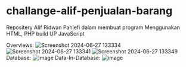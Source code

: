 # challange-alif-penjualan-barang
Repositery Alif Ridwan Pahlefi dalam membuat program Menggunakan HTML, PHP build UP JavaScript

Overviews:
![Screenshot 2024-06-27 133334](https://github.com/VZHAT31/challange-alif-penjualan-barang/assets/147531232/3c7d0b34-85b2-45bc-b211-b7577f1d7c93)
![Screenshot 2024-06-27 133341](https://github.com/VZHAT31/challange-alif-penjualan-barang/assets/147531232/bdf2df5a-692b-483c-b43f-1ab14371933b)
![Screenshot 2024-06-27 133349](https://github.com/VZHAT31/challange-alif-penjualan-barang/assets/147531232/a81689f0-a57c-4804-919f-6c2a35ab9b65)
Database:
![image](https://github.com/VZHAT31/challange-alif-penjualan-barang/assets/147531232/270d3a82-9ee8-4ddc-8d84-2c57a3c8bcb2)
Data-In-Database:
![image](https://github.com/VZHAT31/challange-alif-penjualan-barang/assets/147531232/b6a3369d-060f-48da-8514-ad5711b1366f)
